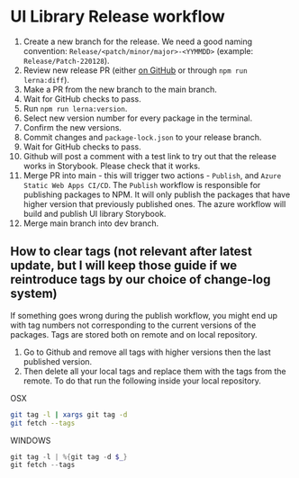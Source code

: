 # UI Library Release workflow

1. Create a new branch for the release. We need a good naming convention: `Release/<patch/minor/major>-<YYMMDD>` (example: `Release/Patch-220128`).
1. Review new release PR (either [on GitHub](https://github.com/umbraco/Umbraco.UI/compare/) or through `npm run lerna:diff`).
1. Make a PR from the new branch to the main branch.
1. Wait for GitHub checks to pass.
1. Run `npm run lerna:version`.
1. Select new version number for every package in the terminal.
1. Confirm the new versions.
1. Commit changes and `package-lock.json` to your release branch.
1. Wait for GitHub checks to pass.
1. Github will post a comment with a test link to try out that the release works in Storybook. Please check that it works.
1. Merge PR into main - this will trigger two actions - `Publish`, and `Azure Static Web Apps CI/CD`. The `Publish` workflow is responsible for publishing packages to NPM. It will only publish the packages that have higher version that previously published ones. The azure workflow will build and publish UI library Storybook.
1. Merge main branch into dev branch.

## How to clear tags (not relevant after latest update, but I will keep those guide if we reintroduce tags by our choice of change-log system)

If something goes wrong during the publish workflow, you might end up with tag numbers not corresponding to the current versions of the packages. Tags are stored both on remote and on local repository.

1. Go to Github and remove all tags with higher versions then the last published version.
2. Then delete all your local tags and replace them with the tags from the remote. To do that run the following inside your local repository.

OSX

```zsh
git tag -l | xargs git tag -d
git fetch --tags
```

WINDOWS

```powershell
git tag -l | %{git tag -d $_}
git fetch --tags
```
